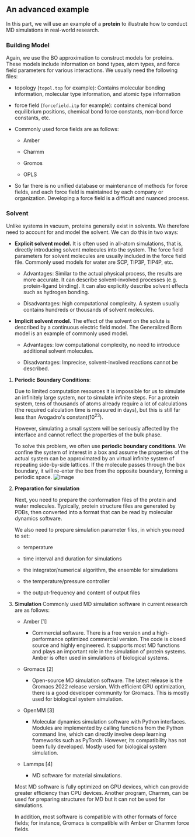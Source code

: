 ## An advanced example

In this part, we will use an example of a **protein** to illustrate how to conduct MD simulations in real-world research.

### Building Model

Again, we use the BO approximation to construct models for proteins. These models include information on bond types, atom types, and force field parameters for various interactions. We usually need the following files:

  - topology (`topol.top` for example): Contains molecular bonding information, molecular type information, and atomic type information

  - force field (`forcefield.itp` for example): contains chemical bond equilibrium positions, chemical bond force constants, non-bond force constants, etc.

  - Commonly used force fields are as follows:
    
      - Amber
    
      - Charmm
    
      - Gromos
    
      - OPLS

  - So far there is no unified database or maintenance of methods for force fields, and each force field is maintained by each company or organization. Developing a force field is a difficult and nuanced process.

### Solvent

Unlike systems in vacuum, proteins generally exist in solvents. We therefore need to account for and model the solvent. We can do this in two ways:

  - **Explicit solvent model.**  It is often used in all-atom simulations, that is, directly introducing solvent molecules into the system. The force field parameters for solvent molecules are usually included in the force field file. Commonly used models for water are SCP, TIP3P, TIP4P, etc.
    
      - Advantages: Similar to the actual physical process, the results are more accurate. It can describe solvent-involved processes (e.g. protein-ligand binding). It can also explicitly describe solvent effects such as hydrogen bonding.
    
      - Disadvantages: high computational complexity. A system usually contains hundreds or thousands of solvent molecules.

  - **Implicit solvent model.** The effect of the solvent on the solute is described by a continuous electric field model. The Generalized Born model is an example of commonly used model.
    
      - Advantages: low computational complexity, no need to introduce additional solvent molecules.
    
      -  Disadvantages: Imprecise, solvent-involved reactions cannot be described.

<!-- end list -->

1.  **Periodic Boundary Conditions**:
    
    Due to limited computation resources it is impossible for us to simulate an infinitely large system, nor to simulate infinite steps. For a protein system, tens of thousands of atoms already require a lot of calculations (the required calculation time is measured in days), but this is still far less than Avogadro's constant($10^{23}$).
    
    However, simulating a small system will be seriously affected by the interface and cannot reflect the properties of the bulk phase.
    
    To solve this problem, we often use **periodic boundary conditions**. We confine the system of interest in a box and assume the properties of the actual system can be approximated by an virtual infinite system of repeating side-by-side lattices. If the molecule passes through the box boundary, it will re-enter the box from the opposite boundary, forming a periodic space.
![image](https://dp-public.oss-cn-beijing.aliyuncs.com/community/molecular_dynamics/periddic_system.png)

2.  **Preparation for simulation**
    
    Next, you need to prepare the conformation files of the protein and water molecules. Typically, protein structure files are generated by PDBs, then converted into a format that can be read by molecular dynamics software.
    
    We also need to prepare simulation parameter files, in which you need to set:
    
      - temperature
    
      - time interval and duration for simulations
    
      - the integrator/numerical algorithm, the ensemble for simulations
    
      - the temperature/pressure controller
    
      - the output-frequency and content of output files

3.  **Simulation** Commonly used MD simulation software in current research are as follows:
    
      - Amber [1]
        
          - Commercial software. There is a free version and a high-performance optimized commercial version. The code is closed source and highly engineered. It supports most MD functions and plays an important role in the simulation of protein systems. Amber is often used in simulations of biological systems.
    
      - Gromacs [2]
        
          - Open-source MD simulation software. The latest release is the Gromacs 2022 release version. With efficient GPU optimization, there is a good developer community for Gromacs. This is mostly used for biological system simulation.
    
      - OpenMM [3]
        
          - Molecular dynamics simulation software with Python interfaces. Modules are implemented by calling functions from the Python command line, which can directly involve deep learning frameworks such as PyTorch. However, its compatibility has not been fully developed. Mostly used for biological system simulation.
    
      - Lammps [4]
        
          - MD software for material simulations.
    
    Most MD software is fully optimized on GPU devices, which can provide greater efficiency than CPU devices. Another program, Charmm, can be used for preparing structures for MD but it can not be used for simulations.
    
    In addition, most software is compatible with other formats of force fields; for instance, Gromacs is compatible with Amber or Charmm force fields.